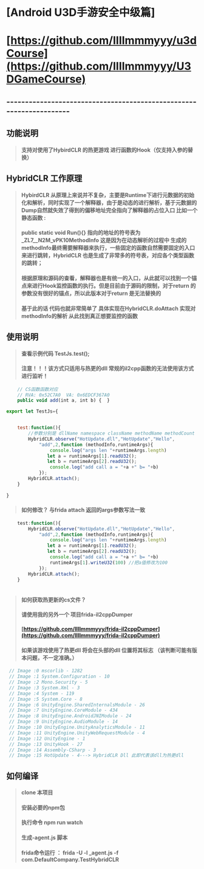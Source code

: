 


# [Android U3D手游安全中级篇] 
# [https://github.com/IIIImmmyyy/u3dCourse](https://github.com/IIIImmmyyy/U3DGameCourse)




## --------------------------------------------------------------------
## 功能说明
> #### 支持对使用了HybirdCLR 的热更游戏 进行函数的Hook（仅支持入参的替换）

## HybridCLR 工作原理
> #### HybirdCLR 从原理上来说并不复杂，主要是Runtime下进行元数据的初始化和解析，同时实现了一个解释器，由于是动态的进行解析，基于元数据的Dump自然就失效了得到的偏移地址完全指向了解释器的占位入口 比如一个静态函数 :
> #### public static void Run(){} 指向的地址的符号表为  _ZL7__N2M_vPK10MethodInfo 这是因为在动态解析的过程中 生成的methodInfo最终需要解释器来执行，一些固定的函数自然需要固定的入口来进行跳转，HybridCLR 也是生成了非常多的符号表，对应各个类型函数的跳转；
> #### 根据原理和源码的查看，解释器也是有统一的入口，从此就可以找到一个锚点来进行Hook监控函数的执行。但是目前由于源码的限制，对于return 的参数没有很好的锚点，所以此版本对于return 是无法替换的
> #### 基于此的话 代码也就非常简单了 具体实现在HybridCLR.doAttach 实现对methodInfo的解析 从此找到真正想要监控的函数

## 使用说明 
> #### 查看示例代码 TestJs.test(); 
> #### 注意！！！该方式只适用与热更的dll 常规的il2cpp函数的无法使用该方式进行监听！

````javascript
    // CS函数函数对应
    // RVA: 0x52C7A0  VA: 0x6EDCF367A0
    public void add(int a, int b) {  }
````
````javascript
export let TestJs={


    test:function(){
        //参数分别是 dllName namespace className methodName methodCount
        HybridCLR.observe("HotUpdate.dll","HotUpdate","Hello",
            "add",2,function (methodInfo,runtimeArgs){
                console.log("args len "+runtimeArgs.length)
               let a = runtimeArgs[1].readU32();
               let b = runtimeArgs[2].readU32();
                console.log("add call a = "+a +" b= "+b)
            });
        HybridCLR.attach();
    }
    
}
````
> #### 如何修改？ 与frida attach 返回的args参数写法一致
````javascript
    test:function(){
        HybridCLR.observe("HotUpdate.dll","HotUpdate","Hello",
            "add",2,function (methodInfo,runtimeArgs){
                console.log("args len "+runtimeArgs.length)
               let a = runtimeArgs[1].readU32();
               let b = runtimeArgs[2].readU32();
                console.log("add call a = "+a +" b= "+b)
                runtimeArgs[1].writeU32(100) //把a值修改为100
            });
        HybridCLR.attach();
    }
    
````
> #### 如何获取热更新的cs文件？ 
> #### 请使用我的另外一个 项目frida-il2cppDumper
> #### [https://github.com/IIIImmmyyy/frida-il2cppDumper](https://github.com/IIIImmmyyy/frida-il2cppDumper)
> #### 如果该游戏使用了热更dll 将会在头部的dll 位置将其标志 （该判断可能有版本问题，不一定准确。）
````javascript
 // Image :0 mscorlib - 1282
 // Image :1 System.Configuration - 10
 // Image :2 Mono.Security - 5
 // Image :3 System.Xml - 3
 // Image :4 System - 119
 // Image :5 System.Core - 8
 // Image :6 UnityEngine.SharedInternalsModule - 26
 // Image :7 UnityEngine.CoreModule - 434
 // Image :8 UnityEngine.AndroidJNIModule - 24
 // Image :9 UnityEngine.AudioModule - 14
 // Image :10 UnityEngine.UnityAnalyticsModule - 11
 // Image :11 UnityEngine.UnityWebRequestModule - 4
 // Image :12 UnityEngine - 1
 // Image :13 UnityHook - 27
 // Image :14 Assembly-CSharp - 3
 // Image :15 HotUpdate - 4---> HybridCLR Dll 此即代表该dll为热更dll
````
## 如何编译
> #### clone 本项目
> #### 安装必要的npm包
> #### 执行命令 npm run watch
> #### 生成-agent.js 脚本
> #### frida命令运行 ： frida -U -l _agent.js -f com.DefaultCompany.TestHybridCLR
